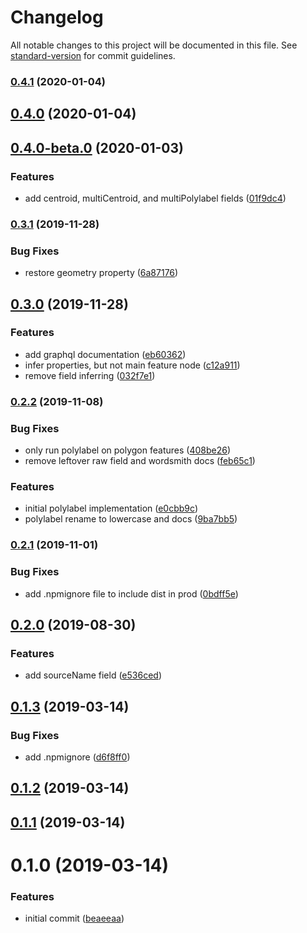 # Changelog

All notable changes to this project will be documented in this file. See [standard-version](https://github.com/conventional-changelog/standard-version) for commit guidelines.

### [0.4.1](https://github.com/angeloashmore/gatsby-source-arcgis-feature-service/compare/v0.4.0...v0.4.1) (2020-01-04)

## [0.4.0](https://github.com/angeloashmore/gatsby-source-arcgis-feature-service/compare/v0.4.0-beta.0...v0.4.0) (2020-01-04)

## [0.4.0-beta.0](https://github.com/angeloashmore/gatsby-source-arcgis-feature-service/compare/v0.3.1...v0.4.0-beta.0) (2020-01-03)


### Features

* add centroid, multiCentroid, and multiPolylabel fields ([01f9dc4](https://github.com/angeloashmore/gatsby-source-arcgis-feature-service/commit/01f9dc445d7c5319f72c72fa75b36eba0ad97eae))

### [0.3.1](https://github.com/angeloashmore/gatsby-source-arcgis-feature-service/compare/v0.3.0...v0.3.1) (2019-11-28)


### Bug Fixes

* restore geometry property ([6a87176](https://github.com/angeloashmore/gatsby-source-arcgis-feature-service/commit/6a87176f52e3d732dc85e09ab6db489f8677254a))

## [0.3.0](https://github.com/angeloashmore/gatsby-source-arcgis-feature-service/compare/v0.2.2...v0.3.0) (2019-11-28)


### Features

* add graphql documentation ([eb60362](https://github.com/angeloashmore/gatsby-source-arcgis-feature-service/commit/eb603628a1a87a6ed3a595de2a8db54f65700fde))
* infer properties, but not main feature node ([c12a911](https://github.com/angeloashmore/gatsby-source-arcgis-feature-service/commit/c12a91153f6c44cdaec5fc2c53a2295f3de927a6))
* remove field inferring ([032f7e1](https://github.com/angeloashmore/gatsby-source-arcgis-feature-service/commit/032f7e1d3775a2c99b1a5e83ccf0bf8f20ecefd6))

### [0.2.2](https://github.com/angeloashmore/gatsby-source-arcgis-feature-service/compare/v0.2.1...v0.2.2) (2019-11-08)


### Bug Fixes

* only run polylabel on polygon features ([408be26](https://github.com/angeloashmore/gatsby-source-arcgis-feature-service/commit/408be26))
* remove leftover raw field and wordsmith docs ([feb65c1](https://github.com/angeloashmore/gatsby-source-arcgis-feature-service/commit/feb65c1))


### Features

* initial polylabel implementation ([e0cbb9c](https://github.com/angeloashmore/gatsby-source-arcgis-feature-service/commit/e0cbb9c))
* polylabel rename to lowercase and docs ([9ba7bb5](https://github.com/angeloashmore/gatsby-source-arcgis-feature-service/commit/9ba7bb5))

### [0.2.1](https://github.com/angeloashmore/gatsby-source-arcgis-feature-service/compare/v0.2.0...v0.2.1) (2019-11-01)


### Bug Fixes

* add .npmignore file to include dist in prod ([0bdff5e](https://github.com/angeloashmore/gatsby-source-arcgis-feature-service/commit/0bdff5e))

## [0.2.0](https://github.com/angeloashmore/gatsby-source-arcgis-feature-service/compare/v0.1.3...v0.2.0) (2019-08-30)


### Features

* add sourceName field ([e536ced](https://github.com/angeloashmore/gatsby-source-arcgis-feature-service/commit/e536ced))

## [0.1.3](https://github.com/angeloashmore/gatsby-source-arcgis-feature-service/compare/v0.1.2...v0.1.3) (2019-03-14)


### Bug Fixes

* add .npmignore ([d6f8ff0](https://github.com/angeloashmore/gatsby-source-arcgis-feature-service/commit/d6f8ff0))



## [0.1.2](https://github.com/angeloashmore/gatsby-source-arcgis-feature-service/compare/v0.1.1...v0.1.2) (2019-03-14)



## [0.1.1](https://github.com/angeloashmore/gatsby-source-arcgis-feature-service/compare/v0.1.0...v0.1.1) (2019-03-14)



# 0.1.0 (2019-03-14)


### Features

* initial commit ([beaeeaa](https://github.com/angeloashmore/gatsby-source-arcgis-feature-service/commit/beaeeaa))
